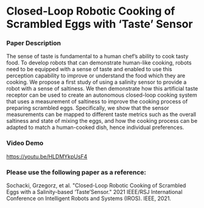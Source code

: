 # Closed-Loop Robotic Cooking of Scrambled Eggs with ‘Taste’ Sensor <br />



### Paper Description
The sense of taste is fundamental to a human chef’s ability to cook tasty food. To develop robots that can demonstrate human-like cooking, robots need to be equipped with a sense of taste and enabled to use this perception capability to improve or understand the food which they are cooking. We propose a first study of using a salinity sensor to provide a robot with a sense of saltiness. We then demonstrate how this artificial taste receptor can be used to create an autonomous closed-loop cooking system that uses a measurement of saltiness to improve the cooking process of preparing scrambled eggs. Specifically, we show that the sensor measurements can be mapped to different taste metrics such as the overall saltiness and state of mixing the eggs, and how the cooking process can be adapted to match a human-cooked dish, hence individual preferences.


### Video Demo
https://youtu.be/HLDMYkpUsF4


### Please use the following paper as a reference: <br />
Sochacki, Grzegorz, et al. "Closed-Loop Robotic Cooking of Scrambled Eggs with a Salinity-based ‘Taste’Sensor." 2021 IEEE/RSJ International Conference on Intelligent Robots and Systems (IROS). IEEE, 2021.  <br />
